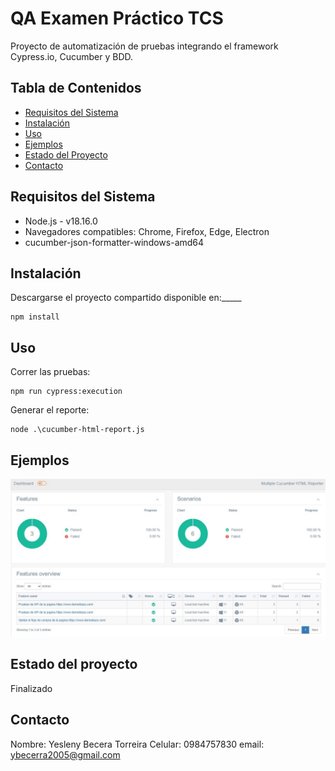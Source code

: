 # QA Examen Práctico TCS

Proyecto de automatización de pruebas integrando el framework Cypress.io, Cucumber y BDD.

## Tabla de Contenidos

- [Requisitos del Sistema](#requisitos-del-sistema)
- [Instalación](#instalación)
- [Uso](#uso)
- [Ejemplos](#ejemplos)
- [Estado del Proyecto](#estado-del-proyecto)
- [Contacto](#contacto)

## Requisitos del Sistema

* Node.js - v18.16.0
* Navegadores compatibles: Chrome, Firefox, Edge, Electron
* cucumber-json-formatter-windows-amd64


## Instalación

Descargarse el proyecto compartido disponible en:_____

``` [shell]
npm install
 ```

## Uso

Correr las pruebas:
``` [shell]
npm run cypress:execution
 ```
Generar el reporte:
``` [shell]
node .\cucumber-html-report.js
 ```

## Ejemplos
![Multiple Cucumber HTML Reporter](EjemploReporte.jpg)

## Estado del proyecto

Finalizado

## Contacto

Nombre: Yesleny Becera Torreira
Celular: 0984757830
email: ybecerra2005@gmail.com
